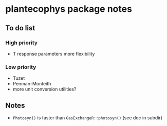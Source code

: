 plantecophys package notes
==========================


## To do list

### High priority

* T response parameters more flexibility


### Low priority

* Tuzet
* Penman-Monteith
* more unit conversion utilities?


## Notes
* `Photosyn()` is faster than `GasExchangeR::photosyn()` (see doc in subdir)


